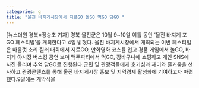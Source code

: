 ```yaml
---
categories: g
title: "울진 바지게시장에서 지르GO 놀GO 먹GO 담GO "
---
```

[뉴스더원 경북=정승초 기자] 경북 울진군은 10월 9~10일 이틀 동안 ‘울진 바지게 포GO 페스티벌’을 개최한다고 4일 밝혔다. 울진 바지게시장에서 개최되는 이번 페스티벌은 마음껏 소리 질러 대회에서 지르GO, 만화영화 코스튬 입고 경품 게임에서 놀GO, 바지게 야시장 버스킹 공연 보며 맥주파티에서 먹GO, 장바구니에 쇼핑하고 개인 SNS에 사진 올리며 추억 담GO로 진행된다.군민 및 관광객들에게 호기심과 재미와 즐거움을 선사하고 관광콘텐츠를 통해 울진 바지게시장 홍보 및 지역경제 활성화에 기여하고자 마련했다.9일에는 개막식을